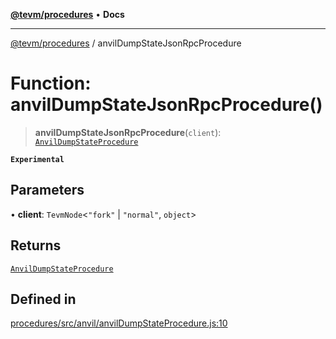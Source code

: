 [**@tevm/procedures**](../README.md) • **Docs**

***

[@tevm/procedures](../globals.md) / anvilDumpStateJsonRpcProcedure

# Function: anvilDumpStateJsonRpcProcedure()

> **anvilDumpStateJsonRpcProcedure**(`client`): [`AnvilDumpStateProcedure`](../type-aliases/AnvilDumpStateProcedure.md)

**`Experimental`**

## Parameters

• **client**: `TevmNode`\<`"fork"` \| `"normal"`, `object`\>

## Returns

[`AnvilDumpStateProcedure`](../type-aliases/AnvilDumpStateProcedure.md)

## Defined in

[procedures/src/anvil/anvilDumpStateProcedure.js:10](https://github.com/evmts/tevm-monorepo/blob/main/packages/procedures/src/anvil/anvilDumpStateProcedure.js#L10)
